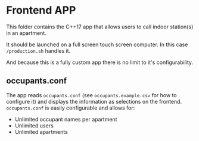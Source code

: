 # Frontend APP

This folder contains the C++17 app that allows users to call indoor station(s) in an apartment.

It should be launched on a full screen touch screen computer. In this case `/production.sh` handles it.

And because this is a fully custom app there is no limit to it's configurability.

## occupants.conf
The app reads `occupants.conf` (see `occupants.example.csv` for how to configure it) and displays the information as selections on the frontend.
`occupants.conf` is easily configurable and allows for:
- Unlimited occupant names per apartment
- Unlimited users
- Unlimited apartments
